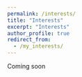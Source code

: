 ```yaml
---
permalink: /interests/
title: "Interests"
excerpt: "Interests"
author_profile: true
redirect_from: 
  - /my_interests/
---
```

Coming soon